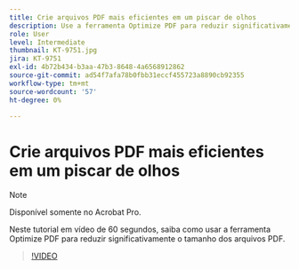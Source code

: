 ```yaml
---
title: Crie arquivos PDF mais eficientes em um piscar de olhos
description: Use a ferramenta Optimize PDF para reduzir significativamente o tamanho dos arquivos PDF
role: User
level: Intermediate
thumbnail: KT-9751.jpg
jira: KT-9751
exl-id: 4b72b434-b3aa-47b3-8648-4a6568912862
source-git-commit: ad54f7afa78b0fbb31eccf455723a8890cb92355
workflow-type: tm+mt
source-wordcount: '57'
ht-degree: 0%

---
```


# Crie arquivos PDF mais eficientes em um piscar de olhos

>[!NOTE]
>
>Disponível somente no Acrobat Pro.

Neste tutorial em vídeo de 60 segundos, saiba como usar a ferramenta Optimize PDF para reduzir significativamente o tamanho dos arquivos PDF.

>[!VIDEO](https://video.tv.adobe.com/v/340077?quality=12&learn=on&hidetitle=true)

